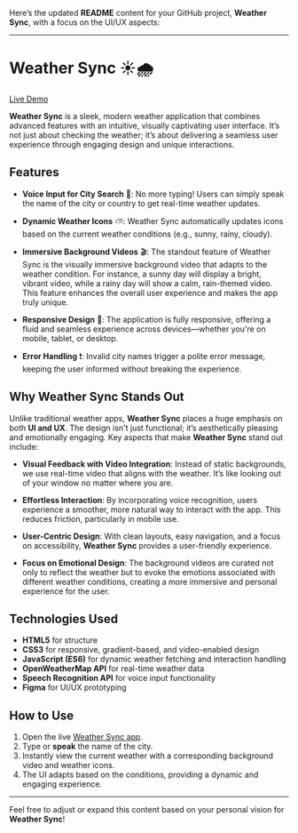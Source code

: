 Here’s the updated **README** content for your GitHub project, **Weather Sync**, with a focus on the UI/UX aspects:

---

# Weather Sync ☀️🌧️

[Live Demo](https://ananyamohanty027.github.io/WeatherWave/)

**Weather Sync** is a sleek, modern weather application that combines advanced features with an intuitive, visually captivating user interface. It’s not just about checking the weather; it’s about delivering a seamless user experience through engaging design and unique interactions. 

## Features

- **Voice Input for City Search** 🎤: No more typing! Users can simply speak the name of the city or country to get real-time weather updates.
  
- **Dynamic Weather Icons** ⛅: Weather Sync automatically updates icons based on the current weather conditions (e.g., sunny, rainy, cloudy).

- **Immersive Background Videos** 🎬: The standout feature of Weather Sync is the visually immersive background video that adapts to the weather condition. For instance, a sunny day will display a bright, vibrant video, while a rainy day will show a calm, rain-themed video. This feature enhances the overall user experience and makes the app truly unique.

- **Responsive Design** 📱: The application is fully responsive, offering a fluid and seamless experience across devices—whether you're on mobile, tablet, or desktop.

- **Error Handling** ❗: Invalid city names trigger a polite error message, keeping the user informed without breaking the experience.

## Why Weather Sync Stands Out

Unlike traditional weather apps, **Weather Sync** places a huge emphasis on both **UI and UX**. The design isn't just functional; it’s aesthetically pleasing and emotionally engaging. Key aspects that make **Weather Sync** stand out include:

- **Visual Feedback with Video Integration**: Instead of static backgrounds, we use real-time video that aligns with the weather. It’s like looking out of your window no matter where you are.

- **Effortless Interaction**: By incorporating voice recognition, users experience a smoother, more natural way to interact with the app. This reduces friction, particularly in mobile use.

- **User-Centric Design**: With clean layouts, easy navigation, and a focus on accessibility, **Weather Sync** provides a user-friendly experience.

- **Focus on Emotional Design**: The background videos are curated not only to reflect the weather but to evoke the emotions associated with different weather conditions, creating a more immersive and personal experience for the user.

## Technologies Used

- **HTML5** for structure
- **CSS3** for responsive, gradient-based, and video-enabled design
- **JavaScript (ES6)** for dynamic weather fetching and interaction handling
- **OpenWeatherMap API** for real-time weather data
- **Speech Recognition API** for voice input functionality
- **Figma** for UI/UX prototyping

## How to Use

1. Open the live [Weather Sync app](https://ananyamohanty027.github.io/WeatherWave/).
2. Type or **speak** the name of the city.
3. Instantly view the current weather with a corresponding background video and weather icons.
4. The UI adapts based on the conditions, providing a dynamic and engaging experience.

---

Feel free to adjust or expand this content based on your personal vision for **Weather Sync**!
